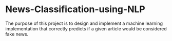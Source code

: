 # News-Classification-using-NLP
The purpose of this project is to design and implement a machine learning implementation that correctly predicts if a given article would be considered fake news.
